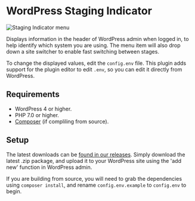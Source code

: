 # WordPress Staging Indicator
![Staging Indicator menu][1]

Displays information in the header of WordPress admin when logged in, to help identify which system you are using. The 
menu item will also drop down a site switcher to enable fast switching between stages.

To change the displayed values, edit the `config.env` file. This plugin adds support for the plugin editor to edit 
`.env`, so you can edit it directly from WordPress.

## Requirements
* WordPress 4 or higher.
* PHP 7.0 or higher.
* [Composer][2] (if compliling from source).

## Setup
The latest downloads can be [found in our releases][3]. Simply download the latest .zip package, and upload it to your 
WordPress site using the 'add new' function in WordPress admin.

If you are building from source, you will need to grab the dependencies using `composer install`, and rename 
`config.env.example` to `config.env` to begin.

[1]: https://i.imgur.com/hEOZ56I.png
[2]: https://getcomposer.org/
[3]: https://github.com/bredigital/staging-indicator/releases/latest